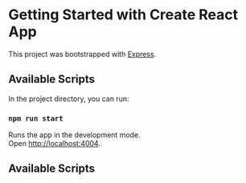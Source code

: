 # Getting Started with Create React App

This project was bootstrapped with [Express](https://expressjs.com/es/).

## Available Scripts

In the project directory, you can run:

### `npm run start`

Runs the app in the development mode.\
Open [http://localhost:4004](http://localhost:4004).


## Available Scripts

